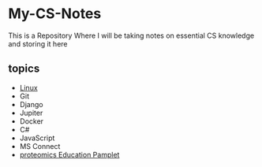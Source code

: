 # My-CS-Notes
This is a Repository Where I will be taking notes on essential CS knowledge and storing it here

## topics
  - [Linux](https://github.com/KeleCant/My-CS-Notes/blob/main/Linux.md)
  - Git
  - Django
  - Jupiter
  - Docker
  - C#
  - JavaScript
  - MS Connect
  - [proteomics Education Pamplet](https://github.com/PayneLab/ProteomicsEducation/)
